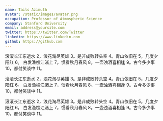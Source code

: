 ```yaml
---
name: Tails Azimuth
avatar: /static/images/avatar.png
occupation: Professor of Atmospheric Science
company: Stanford University
email: address@yoursite.com
twitter: https://twitter.com/Twitter
linkedin: https://www.linkedin.com
github: https://github.com
---
```


滚滚长江东逝水 2，浪花淘尽英雄 3。是非成败转头空 4。青山依旧在 5，几度夕阳红 6。
白发渔樵江渚上 7，惯看秋月春风 8。一壶浊酒喜相逢 9。古今多少事 10，都付笑谈中 11。

滚滚长江东逝水 2，浪花淘尽英雄 3。是非成败转头空 4。青山依旧在 5，几度夕阳红 6。
白发渔樵江渚上 7，惯看秋月春风 8。一壶浊酒喜相逢 9。古今多少事 10，都付笑谈中 11。

滚滚长江东逝水 2，浪花淘尽英雄 3。是非成败转头空 4。青山依旧在 5，几度夕阳红 6。
白发渔樵江渚上 7，惯看秋月春风 8。一壶浊酒喜相逢 9。古今多少事 10，都付笑谈中 11。
